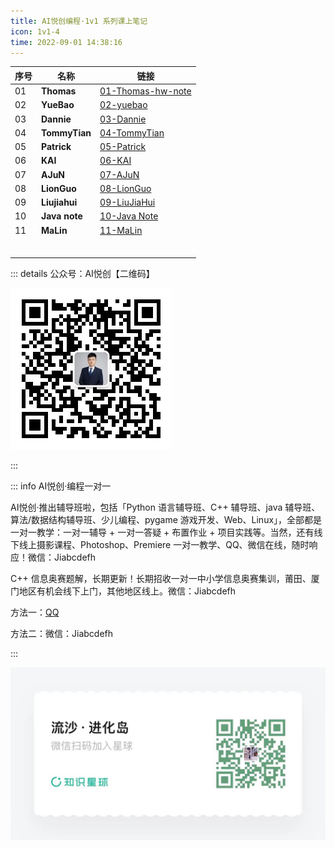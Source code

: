 ```yaml
---
title: AI悦创编程·1v1 系列课上笔记
icon: 1v1-4
time: 2022-09-01 14:38:16
---
```


| 序号 | 名称          | 链接                                                         |
| ---- | ------------- | ------------------------------------------------------------ |
| 01   | **Thomas**    | [01-Thomas-hw-note](01-Thomas-hw-note/01-Variable.md)        |
| 02   | **YueBao**    | [02-yuebao](02-yuebao/01-Plan.md)                            |
| 03   | **Dannie**    | [03-Dannie](03-Dannie/01.md)                                 |
| 04   | **TommyTian** | [04-TommyTian](04-TommyTian/01.md)                           |
| 05   | **Patrick**   | [05-Patrick](05-Patrick/01-CITS1401-Computational-Thinking-with-Python.md) |
| 06   | **KAI**       | [06-KAI](06-KAI/README.md)                                   |
| 07   | **AJuN**      | [07-AJuN](07-AJuN/01-W14-Worksheet-14-File-IO-and-CSV-Files.md) |
| 08   | **LionGuo**   | [08-LionGuo](08-LionGuo/01-Homework-Problem-DNA-sequencing.md) |
| 09   | **Liujiahui** | [09-LiuJiaHui](09-liujiahui/01-Coursework-1-Property-Viewer.md) |
| 10   | **Java note** | [10-Java Note](10-java-note/01.md)                           |
| 11   | **MaLin**     | [11-MaLin](11-MaLin/01-Java-Hw.md)                           |
|      |               |                                                              |
|      |               |                                                              |
|      |               |                                                              |
|      |               |                                                              |
|      |               |                                                              |
|      |               |                                                              |









::: details 公众号：AI悦创【二维码】

![](/gzh.jpg)

:::

::: info AI悦创·编程一对一

AI悦创·推出辅导班啦，包括「Python 语言辅导班、C++ 辅导班、java 辅导班、算法/数据结构辅导班、少儿编程、pygame 游戏开发、Web、Linux」，全部都是一对一教学：一对一辅导 + 一对一答疑 + 布置作业 + 项目实践等。当然，还有线下线上摄影课程、Photoshop、Premiere 一对一教学、QQ、微信在线，随时响应！微信：Jiabcdefh

C++ 信息奥赛题解，长期更新！长期招收一对一中小学信息奥赛集训，莆田、厦门地区有机会线下上门，其他地区线上。微信：Jiabcdefh

方法一：[QQ](http://wpa.qq.com/msgrd?v=3&uin=1432803776&site=qq&menu=yes)

方法二：微信：Jiabcdefh

:::

![](/zsxq.jpg)
